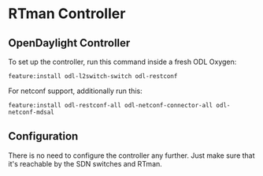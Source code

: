 RTman Controller
================
  
OpenDaylight Controller
-----------------------
  
To set up the controller, run this command inside a fresh ODL Oxygen: 

`feature:install odl-l2switch-switch odl-restconf`

For netconf support, additionally run this:

`feature:install odl-restconf-all odl-netconf-connector-all odl-netconf-mdsal`

Configuration
-------------

There is no need to configure the controller any further. Just make sure that it's reachable by the SDN switches and RTman.

